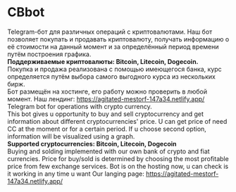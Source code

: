 # CBbot
Telegram-бот для различных операций с криптовалютами. Наш бот позволяет покупать и продавать криптовалюту, получать информацию о её стоимости на данный момент и за определённый период времени путём построения графика.<br>
<b>Поддерживаемые криптовалюты: Bitcoin, Litecoin, Dogecoin.</b><br>
Покупка и продажа реализована с помощью имеющегося банка, курс определяется путём выбора самого выгодного курса из нескольких бирж.<br>
Бот размещён на хостинге, его работу можно проверить в любой момент. Наш лендинг: https://agitated-mestorf-147a34.netlify.app/ <br>
Telegram bot for operations with crypto currency.<br>
This bot gives u opportunity to buy and sell cryptocurrency and get information about different cryptocurrencies' price. U can get price of need CC at the moment or for a certain period. If u choose second option, information will be visualized using a graph.<br>
<b>Supported cryptocurrencies: Bitcoin, Litecoin, Dogecoin</b><br>
Buying and solding implemented with our own bank of crypto and fiat currencies. Price for buy/sold is determined by choosing the most profitable price from few exchange services.
Bot is on the hosting now, u can check is it working in any time u want
Our langing page: https://agitated-mestorf-147a34.netlify.app/

